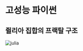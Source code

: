 # 고성능 파이썬

## 쥘리아 집합의 프랙탈 구조
![julia](https://user-images.githubusercontent.com/62974484/148565253-4aaf96ae-4570-42c4-8574-93b9a679c164.png)
